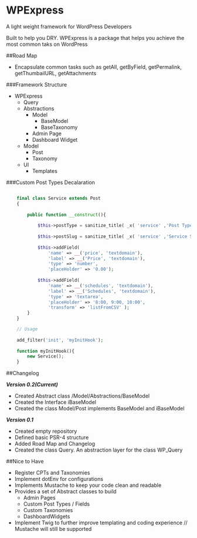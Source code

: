 # WPExpress
A light weight framework for WordPress Developers

Built to help you DRY. WPExpress is a package that helps you achieve the most common taks on WordPress

##Road Map

* Encapsulate common tasks such as getAll, getByField, getPermalink, getThumbailURL, getAttachments

###Framework Structure

* WPExpress
    * Query
    * Abstractions
        * Model
            * BaseModel
            * BaseTaxonomy
        * Admin Page
        * Dashboard Widget
    * Model
        * Post
        * Taxonomy
    * UI
        * Templates

###Custom Post Types Decalaration

```php

    final class Service extends Post    
    {
    
        public function __construct(){
        
            $this->postType = sanitize_title( _x( 'service' ,'Post Type Service Declaration', 'text-domain') );
            
            $this->postSlug = sanitize_title( _x( 'service' ,'Service Slug Declaration', 'text-domain') ); // Uses postType if not declared
            
            $this->addField( 
                'name' => __('price', 'textdomain'), 
                'label' => __('Price', 'textdomain'), 
                'type' => 'number',
                'placeHolder' => '0.00');
    
            $this->addField( 
                'name' => __('schedules', 'textdomain'), 
                'label' => __('Schedules', 'textdomain'), 
                'type' => 'textarea',
                'placeHolder' => '8:00, 9:00, 10:00',
                'transform' => 'listFromCSV' );
        }
    }

    // Usage
    
    add_filter('init', 'myInitHook');
    
    function myInitHook(){
        new Service();
    }

```

##Changelog

***Version 0.2(Current)***

* Created Abstract class /Model/Abstractions/BaseModel
* Created the Interface iBaseModel
* Created the class Model/Post implements BaseModel and iBaseModel

***Version 0.1***

* Created empty repository
* Defined basic PSR-4 structure
* Added Road Map and Changelog
* Created the class Query. An abstraction layer for the class WP_Query


##Nice to Have

* Register CPTs and Taxonomies
* Implement dotEnv for configurations
* Implements Mustache to keep your code clean and readable
* Provides a set of Abstract classes to build 
    * Admin Pages
    * Custom Post Types / Fields
    * Custom Taxonomies
    * DashboardWidgets
* Implement Twig to further improve templating and coding experience // Mustache will still be supported
